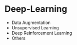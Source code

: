 # Deep-Learning

* Data Augmentation
* Unsupervised Learning
* Deep Reinforcement Learning
* Others
